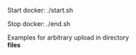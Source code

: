 Start docker: ./start.sh

Stop docker: ./end.sh

Examples for arbitrary upload in directory <br><strong>files</strong>
